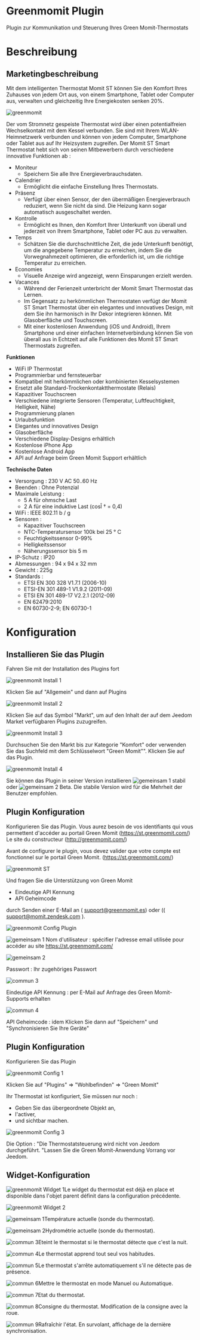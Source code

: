 # Greenmomit Plugin

Plugin zur Kommunikation und Steuerung Ihres Green Momit-Thermostats

# Beschreibung 

## Marketingbeschreibung

Mit dem intelligenten Thermostat Momit ST können Sie den Komfort Ihres Zuhauses von jedem Ort aus, von einem Smartphone, Tablet oder Computer aus, verwalten und gleichzeitig Ihre Energiekosten senken 20%.

![greenmomit](./images/greenmomit.jpg)

Der vom Stromnetz gespeiste Thermostat wird über einen potentialfreien Wechselkontakt mit dem Kessel verbunden. Sie sind mit Ihrem WLAN-Heimnetzwerk verbunden und können von jedem Computer, Smartphone oder Tablet aus auf Ihr Heizsystem zugreifen. Der Momit ST Smart Thermostat hebt sich von seinen Mitbewerbern durch verschiedene innovative Funktionen ab :

-   Moniteur
    -   Speichern Sie alle Ihre Energieverbrauchsdaten.
-   Calendrier
    -   Ermöglicht die einfache Einstellung Ihres Thermostats.
-   Präsenz
    -   Verfügt über einen Sensor, der den übermäßigen Energieverbrauch reduziert, wenn Sie nicht da sind. Die Heizung kann sogar automatisch ausgeschaltet werden.
-   Kontrolle
    -   Ermöglicht es Ihnen, den Komfort Ihrer Unterkunft von überall und jederzeit von Ihrem Smartphone, Tablet oder PC aus zu verwalten.
-   Temps
    -   Schätzen Sie die durchschnittliche Zeit, die jede Unterkunft benötigt, um die angegebene Temperatur zu erreichen, indem Sie die Vorwegnahmezeit optimieren, die erforderlich ist, um die richtige Temperatur zu erreichen.
-   Economies
    -   Visuelle Anzeige wird angezeigt, wenn Einsparungen erzielt werden.
-   Vacances
    -   Während der Ferienzeit unterbricht der Momit Smart Thermostat das Lernen.
    -   Im Gegensatz zu herkömmlichen Thermostaten verfügt der Momit ST Smart Thermostat über ein elegantes und innovatives Design, mit dem Sie ihn harmonisch in Ihr Dekor integrieren können. Mit Glasoberfläche und Touchscreen.
    -   Mit einer kostenlosen Anwendung (iOS und Android), Ihrem Smartphone und einer einfachen Internetverbindung können Sie von überall aus in Echtzeit auf alle Funktionen des Momit ST Smart Thermostats zugreifen.

**Funktionen**

-   WiFi IP Thermostat
-   Programmierbar und fernsteuerbar
-   Kompatibel mit herkömmlichen oder kombinierten Kesselsystemen
-   Ersetzt alle Standard-Trockenkontaktthermostate (Relais)
-   Kapazitiver Touchscreen
-   Verschiedene integrierte Sensoren (Temperatur, Luftfeuchtigkeit, Helligkeit, Nähe)
-   Programmierung planen
-   Urlaubsfunktion
-   Elegantes und innovatives Design
-   Glasoberfläche
-   Verschiedene Display-Designs erhältlich
-   Kostenlose iPhone App
-   Kostenlose Android App
-   API auf Anfrage beim Green Momit Support erhältlich

**Technische Daten**

-   Versorgung : 230 V AC 50..60 Hz
-   Beenden : Ohne Potenzial
-   Maximale Leistung :
    -   5 A für ohmsche Last
    -   2 A für eine induktive Last (cosÎ † = 0,4)
-   WiFi : IEEE 802.11 b / g
-   Sensoren :
    -   Kapazitiver Touchscreen
    -   NTC-Temperatursensor 100k bei 25 ° C
    -   Feuchtigkeitssensor 0-99%
    -   Helligkeitssensor
    -   Näherungssensor bis 5 m
-   IP-Schutz : IP20
-   Abmessungen : 94 x 94 x 32 mm
-   Gewicht : 225g
-   Standards :
    -   ETSI EN 300 328 V1.7.1 (2006-10)
    -   ETSI-EN 301 489-1 V1.9.2 (2011-09)
    -   ETSI EN 301 489-17 V2.2.1 (2012-09)
    -   EN 62479:2010
    -   EN 60730-2-9; EN 60730-1

# Konfiguration 

## Installieren Sie das Plugin 

Fahren Sie mit der Installation des Plugins fort

![greenmomit Install 1](./images/greenmomit_Install_1.png)

Klicken Sie auf "Allgemein" und dann auf Plugins

![greenmomit Install 2](./images/greenmomit_Install_2.png)

Klicken Sie auf das Symbol "Markt", um auf den Inhalt der auf dem Jeedom Market verfügbaren Plugins zuzugreifen.

![greenmomit Install 3](./images/greenmomit_Install_3.png)

Durchsuchen Sie den Markt bis zur Kategorie "Komfort" oder verwenden Sie das Suchfeld mit dem Schlüsselwort "Green Momit"". Klicken Sie auf das Plugin.

![greenmomit Install 4](./images/greenmomit_Install_4.png)

Sie können das Plugin in seiner Version installieren ![gemeinsam 1](./images/commun_1.png) stabil oder ![gemeinsam 2](./images/commun_2.png) Beta. Die stabile Version wird für die Mehrheit der Benutzer empfohlen.

## Plugin Konfiguration 

Konfigurieren Sie das Plugin. Vous aurez besoin de vos identifiants qui vous permettent d'accéder au portail Green Momit (<https://st.greenmomit.com/>) Le site du constructeur (<http://greenmomit.com/>) 

Avant de configurer le plugin, vous devez valider que votre compte est fonctionnel sur le portail Green Momit. (<https://st.greenmomit.com/>)

![greenmomit ST](./images/greenmomit_ST.png)

Und fragen Sie die Unterstützung von Green Momit

-   Eindeutige API Kennung 
-   API Geheimcode

durch Senden einer E-Mail an ( <support@greenmomit.es>) oder
(( <support@momit.zendesk.com> ).


![greenmomit Config Plugin](./images/greenmomit_Config_Plugin.png)

![gemeinsam 1](./images/commun_1.png) Nom d'utilisateur : spécifier l'adresse email utilisée pour accéder au site <https://st.greenmomit.com/>  

![gemeinsam 2](./images/commun_2.png)

Passwort : Ihr zugehöriges Passwort 

![commun 3](./images/commun_3.png) 

Eindeutige API Kennung : per E-Mail auf Anfrage des Green Momit-Supports erhalten

![commun 4](./images/commun_4.png) 

API Geheimcode : idem Klicken Sie dann auf "Speichern" und "Synchronisieren Sie Ihre Geräte"

## Plugin Konfiguration

Konfigurieren Sie das Plugin

![greenmomit Config 1](./images/greenmomit_Config_1.png)

Klicken Sie auf "Plugins" ⇒ "Wohlbefinden" ⇒ "Green Momit"

Ihr Thermostat ist konfiguriert, Sie müssen nur noch :

-   Geben Sie das übergeordnete Objekt an,
-   l'activer,
-   und sichtbar machen.

![greenmomit Config 3](./images/greenmomit_Config_3.png)

Die Option : "Die Thermostatsteuerung wird nicht von Jeedom durchgeführt. "Lassen Sie die Green Momit-Anwendung Vorrang vor Jeedom.

##  Widget-Konfiguration

![greenmomit Widget 1](./images/greenmomit_Widget_1.png)Le widget du thermostat est déjà en place et disponible dans l'objet parent définit dans la configuration précédente.

![greenmomit Widget 2](./images/greenmomit_Widget_2.png)

![gemeinsam 1](./images/commun_1.png)Température actuelle (sonde du thermostat). 

![gemeinsam 2](./images/commun_2.png)Hydrométrie actuelle (sonde du thermostat).

![commun 3](./images/commun_3.png)Eteint le thermostat si le thermostat détecte que c'est la nuit.

![commun 4](./images/commun_4.png)Le thermostat apprend tout seul vos habitudes.

![commun 5](./images/commun_5.png)Le thermostat s'arrête automatiquement s'il ne détecte pas de présence.  

![commun 6](./images/commun_6.png)Mettre le thermostat en mode Manuel ou Automatique.  

![commun 7](./images/commun_7.png)Etat du thermostat.  

![commun 8](./images/commun_8.png)Consigne du thermostat. Modification de la consigne avec la roue.  

![commun 9](./images/commun_9.png)Rafraîchir l'état. En survolant, affichage de la dernière synchronisation. 

